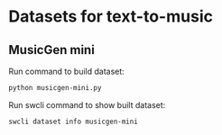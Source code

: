 Datasets for text-to-music
======

MusicGen mini
------

Run command to build dataset:

```bash
python musicgen-mini.py
```

Run swcli command to show built dataset:

```bash
swcli dataset info musicgen-mini
```

